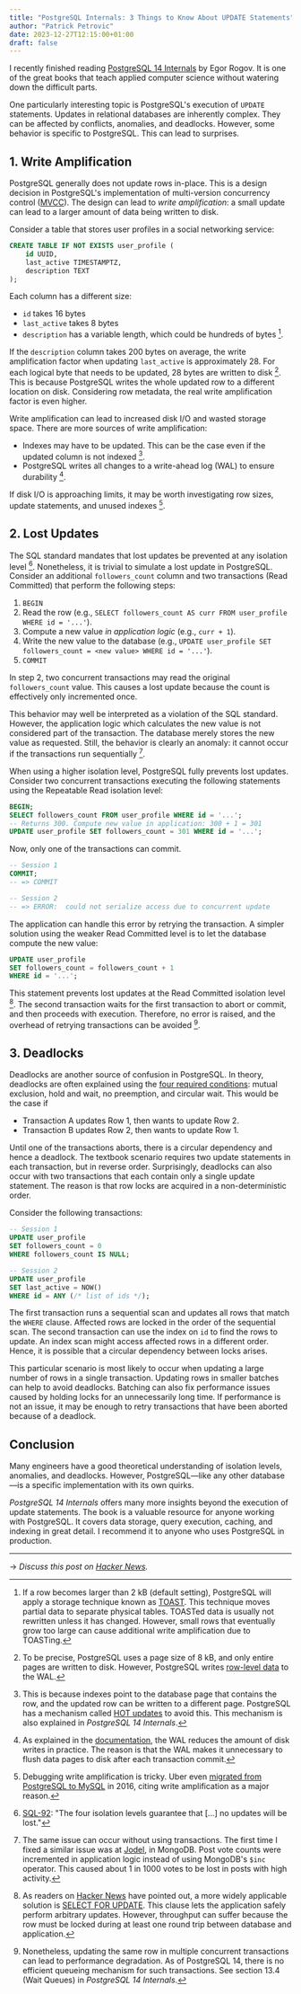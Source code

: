 ```yaml
---
title: "PostgreSQL Internals: 3 Things to Know About UPDATE Statements"
author: "Patrick Petrovic"
date: 2023-12-27T12:15:00+01:00
draft: false
---
```


I recently finished reading [PostgreSQL 14 Internals](https://postgrespro.com/community/books/internals) by Egor Rogov.
It is one of the great books that teach applied computer science without watering down the difficult parts.

One particularly interesting topic is PostgreSQL's execution of `UPDATE` statements.
Updates in relational databases are inherently complex.
They can be affected by conflicts, anomalies, and deadlocks.
However, some behavior is specific to PostgreSQL. This can lead to surprises.

## 1. Write Amplification

PostgreSQL generally does not update rows in-place.
This is a design decision in PostgreSQL's implementation of multi-version concurrency control ([MVCC](https://www.postgresql.org/docs/7.1/mvcc.html)).
The design can lead to *write amplification*: a small update can lead to a larger amount of data being written to disk.

Consider a table that stores user profiles in a social networking service:

```sql
CREATE TABLE IF NOT EXISTS user_profile (
    id UUID,
    last_active TIMESTAMPTZ,
    description TEXT
);
```

Each column has a different size:
* `id` takes 16 bytes
* `last_active` takes 8 bytes
* `description` has a variable length, which could be hundreds of bytes [^1].

If the `description` column takes 200 bytes on average, the write amplification factor when updating `last_active` is approximately 28.
For each logical byte that needs to be updated, 28 bytes are written to disk [^2].
This is because PostgreSQL writes the whole updated row to a different location on disk.
Considering row metadata, the real write amplification factor is even higher.

Write amplification can lead to increased disk I/O and wasted storage space.
There are more sources of write amplification:
* Indexes may have to be updated. This can be the case even if the updated column is not indexed [^5].
* PostgreSQL writes all changes to a write-ahead log (WAL) to ensure durability [^6].

If disk I/O is approaching limits, it may be worth investigating row sizes, update statements, and unused indexes [^3].

## 2. Lost Updates

The SQL standard mandates that lost updates be prevented at any isolation level [^8].
Nonetheless, it is trivial to simulate a lost update in PostgreSQL.
Consider an additional `followers_count` column and two transactions (Read Committed) that perform the following steps:

1. `BEGIN`
2. Read the row (e.g., `SELECT followers_count AS curr FROM user_profile WHERE id = '...'`).
3. Compute a new value *in application logic* (e.g., `curr + 1`).
4. Write the new value to the database (e.g., `UPDATE user_profile SET followers_count = <new value> WHERE id = '...'`).
5. `COMMIT`

In step 2, two concurrent transactions may read the original `followers_count` value.
This causes a lost update because the count is effectively only incremented once.

This behavior may well be interpreted as a violation of the SQL standard.
However, the application logic which calculates the new value is not considered part of the transaction.
The database merely stores the new value as requested.
Still, the behavior is clearly an anomaly: it cannot occur if the transactions run sequentially [^9].

When using a higher isolation level, PostgreSQL fully prevents lost updates.
Consider two concurrent transactions executing the following statements using the Repeatable Read isolation level:

```sql
BEGIN;
SELECT followers_count FROM user_profile WHERE id = '...';
-- Returns 300. Compute new value in application: 300 + 1 = 301
UPDATE user_profile SET followers_count = 301 WHERE id = '...';
```

Now, only one of the transactions can commit.

```sql
-- Session 1
COMMIT;
-- => COMMIT

-- Session 2
-- => ERROR:  could not serialize access due to concurrent update
```

The application can handle this error by retrying the transaction.
A simpler solution using the weaker Read Committed level is to let the database compute the new value:

```sql
UPDATE user_profile
SET followers_count = followers_count + 1
WHERE id = '...';
```

This statement prevents lost updates at the Read Committed isolation level [^10].
The second transaction waits for the first transaction to abort or commit, and then proceeds with execution.
Therefore, no error is raised, and the overhead of retrying transactions can be avoided [^4].

## 3. Deadlocks

Deadlocks are another source of confusion in PostgreSQL.
In theory, deadlocks are often explained using the [four required conditions](https://en.wikipedia.org/wiki/Deadlock): mutual exclusion, hold and wait, no preemption, and circular wait.
This would be the case if
* Transaction A updates Row 1, then wants to update Row 2.
* Transaction B updates Row 2, then wants to update Row 1.

Until one of the transactions aborts, there is a circular dependency and hence a deadlock.
The textbook scenario requires two update statements in each transaction, but in reverse order.
Surprisingly, deadlocks can also occur with two transactions that each contain only a single update statement.
The reason is that row locks are acquired in a non-deterministic order.

Consider the following transactions:
    
```sql
-- Session 1
UPDATE user_profile
SET followers_count = 0
WHERE followers_count IS NULL;

-- Session 2
UPDATE user_profile
SET last_active = NOW()
WHERE id = ANY (/* list of ids */);
```

The first transaction runs a sequential scan and updates all rows that match the `WHERE` clause.
Affected rows are locked in the order of the sequential scan.
The second transaction can use the index on `id` to find the rows to update.
An index scan might access affected rows in a different order.
Hence, it is possible that a circular dependency between locks arises.

This particular scenario is most likely to occur when updating a large number of rows in a single transaction.
Updating rows in smaller batches can help to avoid deadlocks.
Batching can also fix performance issues caused by holding locks for an unnecessarily long time.
If performance is not an issue, it may be enough to retry transactions that have been aborted because of a deadlock.

## Conclusion

Many engineers have a good theoretical understanding of isolation levels, anomalies, and deadlocks.
However, PostgreSQL—like any other database—is a specific implementation with its own quirks.

*PostgreSQL 14 Internals* offers many more insights beyond the execution of update statements.
The book is a valuable resource for anyone working with PostgreSQL.
It covers data storage, query execution, caching, and indexing in great detail.
I recommend it to anyone who uses PostgreSQL in production.

<hr>

→ *Discuss this post on [Hacker News](https://news.ycombinator.com/item?id=38781442).*

[^1]: If a row becomes larger than 2 kB (default setting), PostgreSQL will apply a storage technique known as [TOAST](https://www.postgresql.org/docs/current/storage-toast.html).
This technique moves partial data to separate physical tables.
TOASTed data is usually not rewritten unless it has changed.
However, small rows that eventually grow too large can cause additional write amplification due to TOASTing.

[^2]: To be precise, PostgreSQL uses a page size of 8 kB, and only entire pages are written to disk.
However, PostgreSQL writes [row-level data](https://www.postgresql.org/docs/15/runtime-config-wal.html#GUC-FULL-PAGE-WRITES) to the WAL.

[^3]: Debugging write amplification is tricky.
Uber even [migrated from PostgreSQL to MySQL](https://www.uber.com/en-DE/blog/postgres-to-mysql-migration/) in 2016, citing write amplification as a major reason.

[^4]: Nonetheless, updating the same row in multiple concurrent transactions can lead to performance degradation.
As of PostgreSQL 14, there is no efficient queueing mechanism for such transactions. See section 13.4 (Wait Queues) in _PostgreSQL 14 Internals_.

[^5]: This is because indexes point to the database page that contains the row, and the updated row can be written to a different page.
PostgreSQL has a mechanism called [HOT updates](https://www.postgresql.org/docs/current/storage-hot.html) to avoid this.
This mechanism is also explained in _PostgreSQL 14 Internals_.

[^6]: As explained in the [documentation](https://www.postgresql.org/docs/current/wal-intro.html), the WAL reduces the amount of disk writes in practice.
The reason is that the WAL makes it unnecessary to flush data pages to disk after each transaction commit.

[^8]: [SQL-92](https://www.contrib.andrew.cmu.edu/~shadow/sql/sql1992.txt):
"The four isolation levels guarantee that [...] no updates will be lost."

[^9]: The same issue can occur without using transactions.
The first time I fixed a similar issue was at [Jodel](https://jodel.com/), in MongoDB.
Post vote counts were incremented in application logic instead of using MongoDB's `$inc` operator.
This caused about 1 in 1000 votes to be lost in posts with high activity.

[^10]: As readers on [Hacker News](https://news.ycombinator.com/item?id=38781442) have pointed out, a more widely applicable solution is [SELECT FOR UPDATE](https://www.postgresql.org/docs/current/sql-select.html#SQL-FOR-UPDATE-SHARE).
This clause lets the application safely perform arbitrary updates.
However, throughput can suffer because the row must be locked during at least one round trip between database and application.
